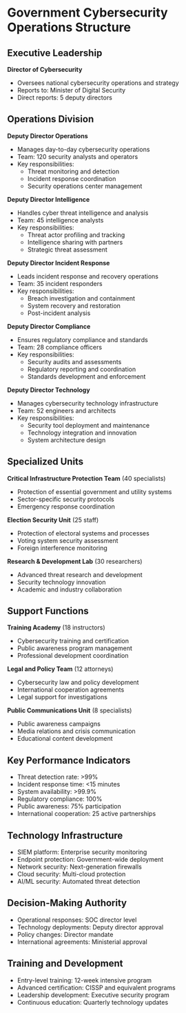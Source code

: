 # Government Cybersecurity Operations Structure

## Executive Leadership
**Director of Cybersecurity**  
- Oversees national cybersecurity operations and strategy  
- Reports to: Minister of Digital Security  
- Direct reports: 5 deputy directors  

## Operations Division
**Deputy Director Operations**  
- Manages day-to-day cybersecurity operations  
- Team: 120 security analysts and operators  
- Key responsibilities:  
  - Threat monitoring and detection  
  - Incident response coordination  
  - Security operations center management  

**Deputy Director Intelligence**  
- Handles cyber threat intelligence and analysis  
- Team: 45 intelligence analysts  
- Key responsibilities:  
  - Threat actor profiling and tracking  
  - Intelligence sharing with partners  
  - Strategic threat assessment  

**Deputy Director Incident Response**  
- Leads incident response and recovery operations  
- Team: 35 incident responders  
- Key responsibilities:  
  - Breach investigation and containment  
  - System recovery and restoration  
  - Post-incident analysis  

**Deputy Director Compliance**  
- Ensures regulatory compliance and standards  
- Team: 28 compliance officers  
- Key responsibilities:  
  - Security audits and assessments  
  - Regulatory reporting and coordination  
  - Standards development and enforcement  

**Deputy Director Technology**  
- Manages cybersecurity technology infrastructure  
- Team: 52 engineers and architects  
- Key responsibilities:  
  - Security tool deployment and maintenance  
  - Technology integration and innovation  
  - System architecture design  

## Specialized Units
**Critical Infrastructure Protection Team** (40 specialists)  
- Protection of essential government and utility systems  
- Sector-specific security protocols  
- Emergency response coordination  

**Election Security Unit** (25 staff)  
- Protection of electoral systems and processes  
- Voting system security assessment  
- Foreign interference monitoring  

**Research & Development Lab** (30 researchers)  
- Advanced threat research and development  
- Security technology innovation  
- Academic and industry collaboration  

## Support Functions
**Training Academy** (18 instructors)  
- Cybersecurity training and certification  
- Public awareness program management  
- Professional development coordination  

**Legal and Policy Team** (12 attorneys)  
- Cybersecurity law and policy development  
- International cooperation agreements  
- Legal support for investigations  

**Public Communications Unit** (8 specialists)  
- Public awareness campaigns  
- Media relations and crisis communication  
- Educational content development  

## Key Performance Indicators
- Threat detection rate: >99%  
- Incident response time: <15 minutes  
- System availability: >99.9%  
- Regulatory compliance: 100%  
- Public awareness: 75% participation  
- International cooperation: 25 active partnerships  

## Technology Infrastructure
- SIEM platform: Enterprise security monitoring  
- Endpoint protection: Government-wide deployment  
- Network security: Next-generation firewalls  
- Cloud security: Multi-cloud protection  
- AI/ML security: Automated threat detection  

## Decision-Making Authority
- Operational responses: SOC director level  
- Technology deployments: Deputy director approval  
- Policy changes: Director mandate  
- International agreements: Ministerial approval  

## Training and Development
- Entry-level training: 12-week intensive program  
- Advanced certification: CISSP and equivalent programs  
- Leadership development: Executive security program  
- Continuous education: Quarterly technology updates